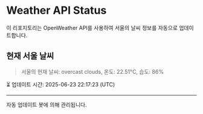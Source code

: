 
# Weather API Status

이 리포지토리는 OpenWeather API를 사용하여 서울의 날씨 정보를 자동으로 업데이트합니다.

## 현재 서울 날씨
> 서울의 현재 날씨: overcast clouds, 온도: 22.51°C, 습도: 86%

⏳ 업데이트 시간: 2025-06-23 22:17:23 (UTC)

---
자동 업데이트 봇에 의해 관리됩니다.
